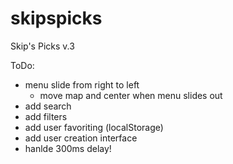 skipspicks
==========

Skip's Picks v.3


ToDo:

- menu slide from right to left
  - move map and center when menu slides out
- add search
- add filters
- add user favoriting (localStorage)
- add user creation interface
- hanlde 300ms delay!



